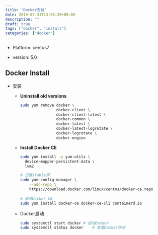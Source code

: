 ```yaml
---
title: "Docker安装"
date: 2019-07-31T13:56:20+08:00
description: ""
draft: true
tags: ["docker", "install"]
categories: ["docker"]
---
```

* Platform: centos7

* version: 5.0


## Docker Install

* 安装

  * __Uninstall old versions__

    ```bash
    sudo yum remove docker \
                    docker-client \
                    docker-client-latest \
                    docker-common \
                    docker-latest \
                    docker-latest-logrotate \
                    docker-logrotate \
                    docker-engine
    ```

  * __Install Docker CE__

    ```bash
    sudo yum install -y yum-utils \
      device-mapper-persistent-data \
      lvm2
    
    # 设置stable源
    sudo yum-config-manager \
        --add-repo \
        https://download.docker.com/linux/centos/docker-ce.repo
        
    # 安装Docker CE
    sudo yum install docker-ce docker-ce-cli containerd.io
    ```

  * Docker启动

    ```bash
    sudo systemctl start docker	# 启动Docker
    sudo systemctl status docker	# 查看Docker状态
    ```

    